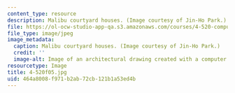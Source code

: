 ```yaml
---
content_type: resource
description: Malibu courtyard houses. (Image courtesy of Jin-Ho Park.)
file: https://ol-ocw-studio-app-qa.s3.amazonaws.com/courses/4-520-computational-design-i-theory-and-applications-fall-2005/464a8008f971b2ab72cb121b1a53ed4b_4-520f05.jpg
file_type: image/jpeg
image_metadata:
  caption: Malibu courtyard houses. (Image courtesy of Jin-Ho Park.)
  credit: ''
  image-alt: Image of an architectural drawing created with a computer program.
resourcetype: Image
title: 4-520f05.jpg
uid: 464a8008-f971-b2ab-72cb-121b1a53ed4b
---
```

